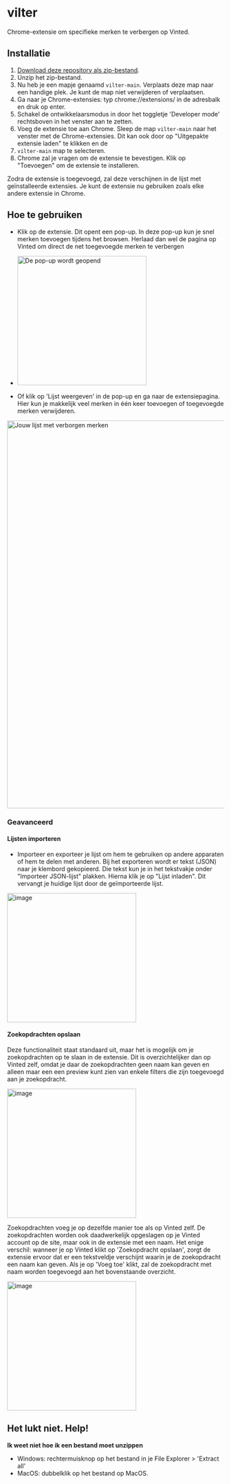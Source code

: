 # vilter
Chrome-extensie om specifieke merken te verbergen op Vinted.

## Installatie 

1. [Download deze repository als zip-bestand](https://github.com/laylahoogeveen/vilter/archive/main.zip).
2. Unzip het zip-bestand.
3. Nu heb je een mapje genaamd `vilter-main`. Verplaats deze map naar een handige plek. Je kunt de map niet verwijderen of verplaatsen.
4. Ga naar je Chrome-extensies: typ chrome://extensions/ in de adresbalk en druk op enter.
5. Schakel de ontwikkelaarsmodus in door het toggletje 'Developer mode' rechtsboven in het venster aan te zetten.
6. Voeg de extensie toe aan Chrome. Sleep de map `vilter-main` naar het venster met de Chrome-extensies. Dit kan ook door op "Uitgepakte extensie laden" te klikken en de
7.  `vilter-main` map te selecteren.
8. Chrome zal je vragen om de extensie te bevestigen. Klik op "Toevoegen" om de extensie te installeren.

Zodra de extensie is toegevoegd, zal deze verschijnen in de lijst met geïnstalleerde extensies. Je kunt de extensie nu gebruiken zoals elke andere extensie in Chrome.

## Hoe te gebruiken
- Klik op de extensie. Dit opent een pop-up. In deze pop-up kun je snel merken toevoegen tijdens het browsen. Herlaad dan wel de pagina op Vinted om direct de net toegevoegde merken te verbergen
- <img width="300" alt="De pop-up wordt geopend" src="https://github.com/laylahoogeveen/vilter/assets/54817230/77c83c83-5f20-43a3-a55e-f80b1555875c">

- Of klik op 'Lijst weergeven' in de pop-up en ga naar de extensiepagina. Hier kun je makkelijk veel merken in één keer toevoegen of toegevoegde merken verwijderen.

<img width="900" alt="Jouw lijst met verborgen merken" src="https://github.com/laylahoogeveen/vilter/assets/54817230/36ecae0e-5f38-4e3b-9641-fbb5b6fc1950">


### Geavanceerd

#### Lijsten importeren
- Importeer en exporteer je lijst om hem te gebruiken op andere apparaten of hem te delen met anderen. Bij het exporteren wordt er tekst (JSON) naar je klembord gekopieerd.
Die tekst kun je in het tekstvakje onder "Importeer JSON-lijst" plakken. Hierna klik je op "Lijst inladen". Dit vervangt je huidige lijst door de geïmporteerde lijst.

<img width="300" alt="image" src="https://github.com/laylahoogeveen/vilter/assets/54817230/aa26b36a-e8f1-4f54-b377-b2520c7a1684">

#### Zoekopdrachten opslaan
Deze functionaliteit staat standaard uit, maar het is mogelijk om je zoekopdrachten op te slaan in de extensie. Dit is overzichtelijker dan op Vinted zelf, omdat je daar de zoekopdrachten geen naam kan geven en alleen maar een een preview kunt zien van enkele filters die zijn toegevoegd aan je zoekopdracht. 

<img width="300" alt="image" src="https://github.com/laylahoogeveen/vilter/assets/54817230/aa2e8a00-b315-4179-be36-80c8f019c748">

Zoekopdrachten voeg je op dezelfde manier toe als op Vinted zelf. De zoekopdrachten worden ook daadwerkelijk opgeslagen op je Vinted account op de site, maar ook in de extensie met een naam. Het enige verschil: wanneer je op Vinted klikt op 'Zoekopdracht opslaan', zorgt de extensie ervoor dat er een tekstveldje verschijnt waarin je de zoekopdracht een naam kan geven. Als je op 'Voeg toe' klikt, zal de zoekopdracht met naam worden toegevoegd aan het bovenstaande overzicht.

<img width="300" alt="image" src="https://github.com/laylahoogeveen/vilter/assets/54817230/6f81c0b6-5903-4db7-9ec6-d1d0cab0a0aa">


## Het lukt niet. Help!

**Ik weet niet hoe ik een bestand moet unzippen**
- Windows: rechtermuisknop op het bestand in je File Explorer > 'Extract all'
- MacOS: dubbelklik op het bestand op MacOS.
